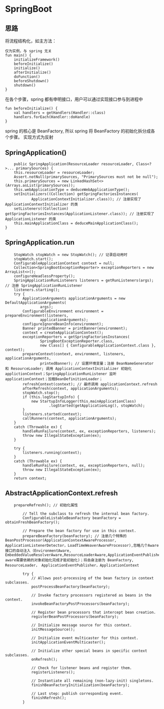 # SpringBoot
## 思路
将流程结构化，如主方法：
    
    仅为实例，与 spring 无关
    fun main() {
        initializeFramework()
        beforeInitialize()
        initialize()
        afterInitialize()
        doFunction()
        beforeShutdown()
        shutdown()
    }

在各个步骤，spring 都有申明接口，用户可以通过实现接口参与到进程中

    fun beforeInitialize() {
        val handlers = getHandlers(Handler::class)
        handlers.forEach(Handler::doHandle)
    }
    
spring 的核心是 BeanFactory, 所以 spring 将 BeanFactory 的初始化拆分成各个步骤。
实现方式为反射

## SpringApplication()


        public SpringApplication(ResourceLoader resourceLoader, Class<?>... primarySources) {
		this.resourceLoader = resourceLoader;
		Assert.notNull(primarySources, "PrimarySources must not be null");
		this.primarySources = new LinkedHashSet<>(Arrays.asList(primarySources));
		this.webApplicationType = deduceWebApplicationType();
		setInitializers((Collection) getSpringFactoriesInstances(
				ApplicationContextInitializer.class)); // 注册实现了 ApplicationContextInitializer 的类
		setListeners((Collection) getSpringFactoriesInstances(ApplicationListener.class)); // 注册实现了 ApplicationListener 的类
		this.mainApplicationClass = deduceMainApplicationClass();
	}
## SpringApplication.run
    
        
        StopWatch stopWatch = new StopWatch(); // 记录启动用时
		stopWatch.start();
		ConfigurableApplicationContext context = null;
		Collection<SpringBootExceptionReporter> exceptionReporters = new ArrayList<>();
		configureHeadlessProperty();
		SpringApplicationRunListeners listeners = getRunListeners(args); // 注册 SpringApplicationRunListener
		listeners.starting();
		try {
			ApplicationArguments applicationArguments = new DefaultApplicationArguments(
					args);
			ConfigurableEnvironment environment = prepareEnvironment(listeners,
					applicationArguments);
			configureIgnoreBeanInfo(environment);
			Banner printedBanner = printBanner(environment);
			context = createApplicationContext();
			exceptionReporters = getSpringFactoriesInstances(
					SpringBootExceptionReporter.class,
					new Class[] { ConfigurableApplicationContext.class }, context);
			prepareContext(context, environment, listeners, applicationArguments,
					printedBanner); // 设置环境变量；注册 BeanNameGenerator 和 ResourceLoader; 调用 ApplicationContextInitializer 初始化 applictionContext；SpringApplicationRunListener 监听applicationContext；加载BeanDefinitionLoader；
			refreshContext(context); // 最终调用 applicationContext.refresh
			afterRefresh(context, applicationArguments);
			stopWatch.stop();
			if (this.logStartupInfo) {
				new StartupInfoLogger(this.mainApplicationClass)
						.logStarted(getApplicationLog(), stopWatch);
			}
			listeners.started(context);
			callRunners(context, applicationArguments);
		}
		catch (Throwable ex) {
			handleRunFailure(context, ex, exceptionReporters, listeners);
			throw new IllegalStateException(ex);
		}

		try {
			listeners.running(context);
		}
		catch (Throwable ex) {
			handleRunFailure(context, ex, exceptionReporters, null);
			throw new IllegalStateException(ex);
		}
		return context;


## AbstractApplicationContext.refresh

        prepareRefresh(); // 初始化属性

			// Tell the subclass to refresh the internal bean factory.
			ConfigurableListableBeanFactory beanFactory = obtainFreshBeanFactory();

			// Prepare the bean factory for use in this context.
			prepareBeanFactory(beanFactory); // 注册几个特殊的BeanPostProcessor(ApplicationContextAwareProcessor, ApplicationListenerDetector，LoadTimeWeaverAwareProcessor),忽略几个Aware接口的自动注入（EnvironmentAware, EmbeddedValueResolverAware,ResourceLoaderAware,ApplicationEventPublisherAware,MessageSourceAware,ApplicationContextAware, aware需要依赖的对象初始化完成才能初始化)；将自身注册为 BeanFactory, ResourceLoader， ApplicationEventPublisher，ApplicationContext

			try {
				// Allows post-processing of the bean factory in context subclasses.
				postProcessBeanFactory(beanFactory);

				// Invoke factory processors registered as beans in the context.
				invokeBeanFactoryPostProcessors(beanFactory);

				// Register bean processors that intercept bean creation.
				registerBeanPostProcessors(beanFactory);

				// Initialize message source for this context.
				initMessageSource();

				// Initialize event multicaster for this context.
				initApplicationEventMulticaster();

				// Initialize other special beans in specific context subclasses.
				onRefresh();

				// Check for listener beans and register them.
				registerListeners();

				// Instantiate all remaining (non-lazy-init) singletons.
				finishBeanFactoryInitialization(beanFactory);

				// Last step: publish corresponding event.
				finishRefresh();
			}


